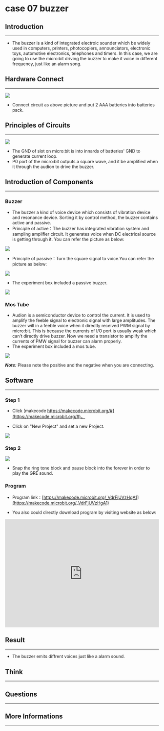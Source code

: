 # case 07 buzzer 

## Introduction ##
---
- The buzzer is a kind of integrated electroic sounder which be widely used in computers, printers, photocopiers, announciators, electronic toys, automotive electronics, telephones and timers. In this case, we are going to use the micro:bit driving the buzzer to make it voice in different frequency, just like an alarm song.

## Hardware Connect ##
---
![](./images/4EceRG6.png)

- Connect circuit as above picture and put 2 AAA batteries into batteries pack.

## Principles of Circuits ##
---
![](./images/kl4b2QE.png)

- The GND of slot on micro:bit is into innards of batteries' GND to generate current loop.
- P0 port of the micro:bit outputs a square wave, and it be amplified when it through the audion to drive the buzzer.

## Introduction of Components ##
---
### Buzzer ###
- The buzzer a kind of voice device which consists of vibration device and resonance device. Sorting it by control method, the buzzer contains active and passive.
- Principle of active：The buzzer has integrated vibration system and sampling amplifier circuit. It generates voice when DC electrical source is getting through it. You can refer the picture as below:

![](./images/spNnKiB.jpg)

- Principle of passive：Turn the square signal to voice.You can refer the picture as below:

![](./images/kNHyjjl.jpg)

- The experiment box included a passive buzzer.

![](./images/xyNlKjk.jpg)

### Mos Tube ###

- Audion is a semiconductor device to control the current. It is used to amplify the feeble signal to electronic signal with large amplitudes. The buzzer will in a feeble voice when it directly received PWM signal by micro:bit. This is because the currents of I/O port is usually weak which can’t directly drive buzzer. Now we need a transistor to amplify the currents of PMW signal for buzzer can alarm properly.
- The experiment box included a mos tube.

![](./images/NnmYwRp.jpg)

***Note:*** Please note the positive and the negative when you are connecting.

## Software
---
### Step 1

- Click [makecode https://makecode.microbit.org/#](https://makecode.microbit.org/#)。

- Click on "New Project" and set a new Project.

![](./images/t34k5Zb.png)

### Step 2

![](./images/vyb4j8a.png)

- Snap the ring tone block and pause block into the forever in order to play the GRE sound.

### Program

- Program link：[https://makecode.microbit.org/_VdrFjUVzHgA1](https://makecode.microbit.org/_VdrFjUVzHgA1)

- You also could directly download program by visiting website as below:

<div style="position:relative;height:0;padding-bottom:70%;overflow:hidden;"><iframe style="position:absolute;top:0;left:0;width:100%;height:100%;" src="https://makecode.microbit.org/#pub:_VdrFjUVzHgA1" frameborder="0" sandbox="allow-popups allow-forms allow-scripts allow-same-origin"></iframe></div>  


## Result
---
- The buzzer emits diffrent voices just like a alarm sound. 

## Think
---


## Questions
---


## More Informations 
---


